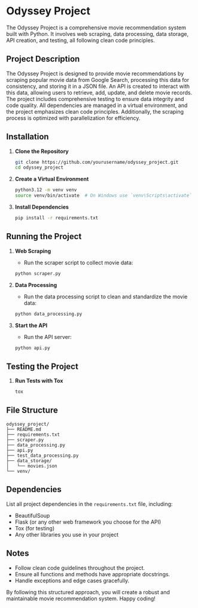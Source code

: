 # Odyssey Project

The Odyssey Project is a comprehensive movie recommendation system built with Python. It involves web scraping, data processing, data storage, API creation, and testing, all following clean code principles.

## Project Description

The Odyssey Project is designed to provide movie recommendations by scraping popular movie data from Google Search, processing this data for consistency, and storing it in a JSON file. An API is created to interact with this data, allowing users to retrieve, add, update, and delete movie records. The project includes comprehensive testing to ensure data integrity and code quality. All dependencies are managed in a virtual environment, and the project emphasizes clean code principles. Additionally, the scraping process is optimized with parallelization for efficiency.

## Installation

1. **Clone the Repository**
    ```bash
    git clone https://github.com/yourusername/odyssey_project.git
    cd odyssey_project
    ```

2. **Create a Virtual Environment**
    ```bash
    python3.12 -m venv venv
    source venv/bin/activate  # On Windows use `venv\Scripts\activate`
    ```

3. **Install Dependencies**
    ```bash
    pip install -r requirements.txt
    ```

## Running the Project

1. **Web Scraping**
    - Run the scraper script to collect movie data:
    ```bash
    python scraper.py
    ```

2. **Data Processing**
    - Run the data processing script to clean and standardize the movie data:
    ```bash
    python data_processing.py
    ```

3. **Start the API**
    - Run the API server:
    ```bash
    python api.py
    ```

## Testing the Project

1. **Run Tests with Tox**
    ```bash
    tox
    ```

## File Structure

```
odyssey_project/
├── README.md
├── requirements.txt
├── scraper.py
├── data_processing.py
├── api.py
├── test_data_processing.py
├── data_storage/
│   └── movies.json
└── venv/
```

## Dependencies

List all project dependencies in the `requirements.txt` file, including:
- BeautifulSoup
- Flask (or any other web framework you choose for the API)
- Tox (for testing)
- Any other libraries you use in your project

## Notes

- Follow clean code guidelines throughout the project.
- Ensure all functions and methods have appropriate docstrings.
- Handle exceptions and edge cases gracefully.

By following this structured approach, you will create a robust and maintainable movie recommendation system. Happy coding!
